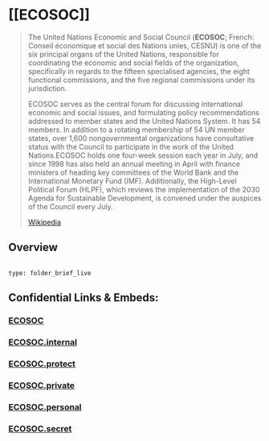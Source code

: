 ﻿---
aliases:
  - CESNU
---

# [[ECOSOC]] 


> The United Nations Economic and Social Council (**ECOSOC**; French: Conseil économique et social des Nations unies, CESNU) is one of the six principal organs of the United Nations, responsible for coordinating the economic and social fields of the organization, specifically in regards to the fifteen specialised agencies, the eight functional commissions, and the five regional commissions under its jurisdiction.
>
> ECOSOC serves as the central forum for discussing international economic and social issues, and formulating policy recommendations addressed to member states and the United Nations System. It has 54 members. In addition to a rotating membership of 54 UN member states, over 1,600 nongovernmental organizations have consultative status with the Council to participate in the work of the United Nations.ECOSOC holds one four-week session each year in July, and since 1998 has also held an annual meeting in April with finance ministers of heading key committees of the World Bank and the International Monetary Fund (IMF). Additionally, the High-Level Political Forum (HLPF), which reviews the implementation of the 2030 Agenda for Sustainable Development, is convened under the auspices of the Council every July.
>
> [Wikipedia](https://en.wikipedia.org/wiki/United%20Nations%20Economic%20and%20Social%20Council)

## Overview


```folderv
```

```ccard
type: folder_brief_live
```
 


## Confidential Links & Embeds: 

### [ECOSOC](/_public/UN(United_Nations)/ECOSOC.md) 

### [ECOSOC.internal](/_internal/UN(United_Nations)/ECOSOC.internal.md) 

### [ECOSOC.protect](/_protect/UN(United_Nations)/ECOSOC.protect.md) 

### [ECOSOC.private](/_private/UN(United_Nations)/ECOSOC.private.md) 

### [ECOSOC.personal](/_personal/UN(United_Nations)/ECOSOC.personal.md) 

### [ECOSOC.secret](/_secret/UN(United_Nations)/ECOSOC.secret.md) 

